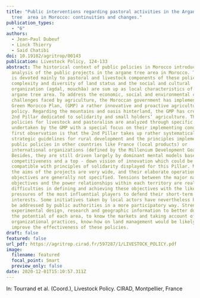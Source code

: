 ```yaml
---
title: "Public interventions regarding pastoral activities in the Argane
  tree  area in Morocco: continuities and changes."
publication_types:
  - "6"
authors:
  - Jean-Paul Dubeuf
  - Linck Thierry
  - Said Chatibi
doi: 10.19182/agritrop/00143
publication: Livestock Policy, 124-133
abstract: The historical context of public policies in Morocco introduces the
  analysis of the public projects in the argane tree area in Morocco. The study
  is devoted mainly to pastoral and livestock components of these policies. The
  complexity and diversity of land status and the social and cultural
  organization (agdal, mouchâa) are sum up as local characteristics of the
  argane tree area. To address the economic, social and environmental complex
  challenges faced by agriculture, the Moroccan government has implemented the
  Green Morocco Plan, (GMP) a rather innovative and proactive agricultural
  policy. Regarding the mountains and oasis hinterland, the GMP has created a
  2nd Pillar dedicated to solidarity and small holders’ agriculture. The
  policies for livestock and pastoralism are analyzed through specific projects
  undertaken by the GMP with a special focus on their implementing conditions. A
  first observation is that the 2nd Pillar takes up rather systematically the
  strategic guidelines for rural development and the principles implemented by
  public policies in other countries like France (local products) or
  international organizations (defined by the Millenium Development Goals).
  Besides, they are still driven largely by dominant mental models based on
  competitiveness and a top - down vision of innovation which could be hardly
  compatible with principles of solidarity displayed for this Pillar. Meanwhile,
  the aims of the projects are very wide, and their elaborate operational
  objectives are generally not specified. Tensions between the major national
  objectives and the power relationships within each territory are real
  difficulties in defining and achieving these objectives with the likely
  pressures of the most influential players to defend their short-term
  interests. Some initiatives taken by local actors have nevertheless begun to
  be addressed by public authorities in a more participatory way. Strengthening
  experimental design, research and geographic information to better document
  the potential of each area, to know the markets and taking account of local
  organizational practices, know-how on land management would be likely to
  improve the effectiveness of these policies.
draft: false
featured: false
url_pdf: https://agritrop.cirad.fr/597287/1/LIVESTOCK_POLICY.pdf
image:
  filename: featured
  focal_point: Smart
  preview_only: false
date: 2020-12-01T15:10:57.311Z
---
```

In: Tourrand et al. (Coord.), Livestock Policy. CIRAD, Montpellier, France
